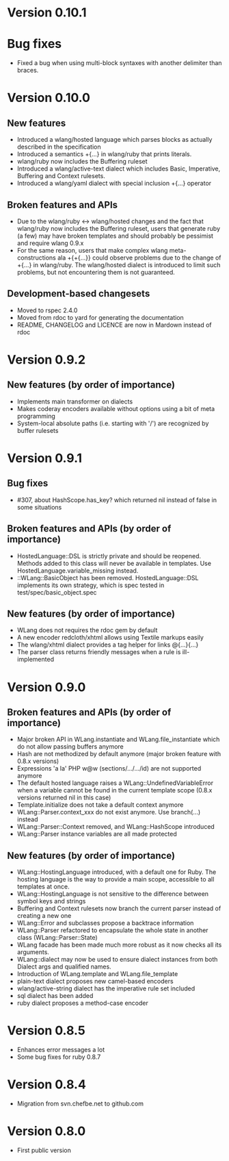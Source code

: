 # Version 0.10.1

# Bug fixes

* Fixed a bug when using multi-block syntaxes with another delimiter than braces.

# Version 0.10.0

## New features

* Introduced a wlang/hosted language which parses blocks as actually described in the specification
* Introduced a semantics +{...} in wlang/ruby that prints literals.
* wlang/ruby now includes the Buffering ruleset
* Introduced a wlang/active-text dialect which includes Basic, Imperative, Buffering and Context rulesets.
* Introduced a wlang/yaml dialect with special inclusion +{...} operator 

## Broken features and APIs

* Due to the wlang/ruby <-> wlang/hosted changes and the fact that wlang/ruby now includes the 
  Buffering ruleset, users that generate ruby (a few) may have broken templates and should probably
  be pessimist and require wlang 0.9.x
* For the same reason, users that make complex wlang meta-constructions ala +{+{...}} could observe
  problems due to the change of +{...} in wlang/ruby. The wlang/hosted dialect is introduced to limit
  such problems, but not encountering them is not guaranteed.

## Development-based changesets

* Moved to rspec 2.4.0
* Moved from rdoc to yard for generating the documentation
* README, CHANGELOG and LICENCE are now in Mardown instead of rdoc

# Version 0.9.2

## New features (by order of importance)

* Implements main transformer on dialects
* Makes coderay encoders available without options using a bit of meta programming
* System-local absolute paths (i.e. starting with '/') are recognized by buffer rulesets

# Version 0.9.1

## Bug fixes

* #307, about HashScope.has_key? which returned nil instead of false in some situations

## Broken features and APIs (by order of importance)

* HostedLanguage::DSL is strictly private and should be reopened. Methods added to this class
  will never be available in templates. Use HostedLanguage.variable_missing instead. 
* ::WLang::BasicObject has been removed. HostedLanguage::DSL implements its own strategy, which
  is spec tested in test/spec/basic_object.spec

## New features (by order of importance)

* WLang does not requires the rdoc gem by default
* A new encoder redcloth/xhtml allows using Textile markups easily
* The wlang/xhtml dialect provides a tag helper for links @{...}{...}
* The parser class returns friendly messages when a rule is ill-implemented

# Version 0.9.0

## Broken features and APIs (by order of importance)

* Major broken API in WLang.instantiate and WLang.file_instantiate which do not allow passing
  buffers anymore
* Hash are not methodized by default anymore (major broken feature with 0.8.x versions)
* Expressions 'a la' PHP w@w (sections/.../.../id) are not supported anymore
* The default hosted language raises a WLang::UndefinedVariableError when a variable cannot be
  found in the current template scope (0.8.x versions returned nil in this case)
* Template.initialize does not take a default context anymore
* WLang::Parser.context_xxx do not exist anymore. Use branch(...) instead
* WLang::Parser::Context removed, and WLang::HashScope introduced
* WLang::Parser instance variables are all made protected

## New features (by order of importance)

* WLang::HostingLanguage introduced, with a default one for Ruby. The hosting language
  is the way to provide a main scope, accessible to all templates at once.
* WLang::HostingLanguage is not sensitive to the difference between symbol keys and strings
* Buffering and Context rulesets now branch the current parser instead of creating a new one
* WLang::Error and subclasses propose a backtrace information
* WLang::Parser refactored to encapsulate the whole state in another class (WLang::Parser::State)
* WLang facade has been made much more robust as it now checks all its arguments.
* WLang::dialect may now be used to ensure dialect instances from both Dialect args and qualified names.
* Introduction of WLang.template and WLang.file_template
* plain-text dialect proposes new camel-based encoders
* wlang/active-string dialect has the imperative rule set included
* sql dialect has been added
* ruby dialect proposes a method-case encoder

# Version 0.8.5

* Enhances error messages a lot
* Some bug fixes for ruby 0.8.7

# Version 0.8.4

* Migration from svn.chefbe.net to github.com

# Version 0.8.0

* First public version